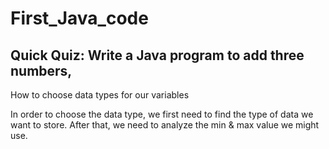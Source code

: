 # First_Java_code
## Quick Quiz: Write a Java program to add three numbers,

How to choose data types for our variables

In order to choose the data type, we first need to find the type of data we want to store. After that, we need to analyze the min & max value we might use.
